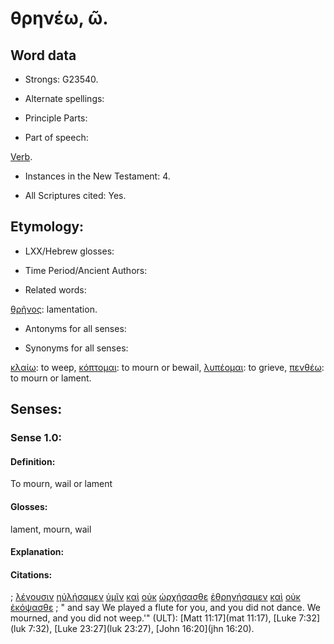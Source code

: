 # θρηνέω, ῶ.

<!-- Status: S2=NeedsFinalCheck -->
<!-- Lexica used for edits: BDAG, FFM, LN, A-S  -->

## Word data

* Strongs: G23540.


* Alternate spellings:

* Principle Parts: 

* Part of speech: 

[Verb](http://ugg.readthedocs.io/en/latest/verb.html). 

* Instances in the New Testament: 4.

* All Scriptures cited: Yes.

## Etymology:   

* LXX/Hebrew glosses: 

* Time Period/Ancient Authors: 

* Related words: 

[θρῆνος](../G23550/01.md): lamentation.

* Antonyms for all senses:

* Synonyms for all senses: 

 [κλαίω](../G27990/01.md): to weep,
 [κόπτομαι](../G28750/01.md): to mourn or bewail,
 [λυπέομαι](../G30760/01.md): to grieve,
 [πενθέω](../G39960/01.md): to mourn or lament.

## Senses:

### Sense 1.0: 

#### Definition: 

To mourn, wail or lament

#### Glosses: 

lament, mourn, wail 

#### Explanation: 

#### Citations: 

; [λέγουσιν](../G30040/01.md) [ηὐλήσαμεν](../G08320/01.md) [ὑμῖν](../G47710/01.md) [καὶ](../G25320/01.md) [οὐκ](../G37560/01.md) [ὠρχήσασθε](../G37380/01.md) [ἐθρηνήσαμεν](../G23540/01.md) [καὶ](../G25320/01.md) [οὐκ](../G37560/01.md) [ἐκόψασθε](../G28750/01.md)
; " and say We played a flute for you, and you did not dance. We mourned, and you did not weep.'" (ULT): 
[Matt 11:17](mat 11:17),   [Luke 7:32](luk 7:32),  [Luke 23:27](luk 23:27),  [John 16:20](jhn 16:20).

